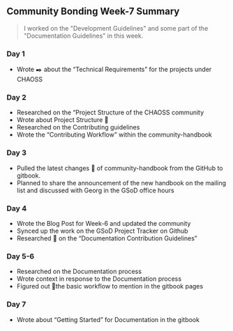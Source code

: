 ## Community Bonding Week-7 Summary
> I worked on the "Development Guidelines" and some part of the "Documentation Guidelines" in this week.

### Day 1
* Wrote :black_nib: about the “Technical Requirements” for the projects under CHAOSS

### Day 2
* Researched on the “Project Structure of the CHAOSS community
* Wrote about Project Structure :memo:
* Researched on the Contributing guidelines
* Wrote the “Contributing Workflow” within the community-handbook

### Day 3
* Pulled the latest changes :pushpin: of community-handbook from the GitHub to gitbook.
* Planned to share the announcement of the new handbook on the mailing list and discussed with Georg in the GSoD office hours

### Day 4
* Wrote the Blog Post for Week-6 and updated the community
* Synced up the work on the GSoD Project Tracker on Github
* Researched :microscope: on the “Documentation Contribution Guidelines”

### Day 5-6
* Researched on the Documentation process
* Wrote context in response to the Documentation process
* Figured out :file_folder:the basic workflow to mention in the gitbook pages

### Day 7
* Wrote about “Getting Started” for Documentation in the gitbook
